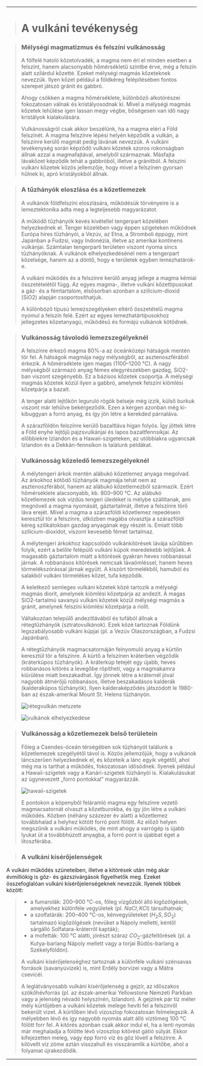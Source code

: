 
---

> # A vulkáni tevékenység

> ### Mélységi magmatizmus és felszíni vulkánosság
>
> A fölfelé hatoló kőzetolvadék, a magma nem éri el minden esetben a felszínt, hanem alacsonyabb hőmérsékletű szintbe érve, még a felszín alatt szilárdul kőzetté. Ezeket mélységi magmás kőzeteknek nevezzük. Ilyen kőzet például a földkéreg felépítésében fontos szerepet játszó gránit és gabbró.
>
> Ahogy csökken a magma hőmérséklete, különböző alkotórészei fokozatosan válnak és kristályosodnak ki. Mivel a mélységi magmás kőzetek lehűlése igen lassan megy végbe, bőségesen van idő nagy kristályok kialakulására.
>
> Vulkánosságról csak akkor beszélünk, ha a magma eléri a Föld felszínét. A magma felszínre lépési helyén képződik a vulkán, a felszínre kerülő magmát pedig lávának nevezzük. A vulkáni tevékenység során képződő vulkáni kőzetek szoros rokonságban állnak azzal a magmafajtával, amelyből származnak. Másfajta lávakőzet képződik tehát a gabbróból, illetve a gránitból. A felszíni vulkáni kőzetek közös jellemzője, hogy mivel a felszínen gyorsan hűlnek ki, apró kristályokból állnak.

> ### A tűzhányók eloszlása és a kőzetlemezek
>
> A vulkánok földfelszíni eloszlására, működésük törvényeire is a lemeztektonika adta meg a legteljesebb magyarázatot.
>
> A működő tűzhányók kevés kivétellel tengerpart közelében helyezkednek el. Tenger közelében vagy éppen szigeteken működnek Európa híres tűzhányói, a Vezúv, az Etna, a Stromboli éppúgy, mint Japánban a Fudzsi, vagy Indonézia, illetve az amerikai kontinens vulkánjai. Számtalan tengerparti területen viszont nyoma sincs tűzhányóknak. A vulkánok elhelyezkedésénél nem a tengerpart közelsége, hanem az a döntő, hogy e területek egyben lemezhatárok-e.
>
> A vulkáni működés és a felszínre kerülő anyag jellege a magma kémiai összetételétől függ. Az egyes magma-, illetve vulkáni kőzettípusokat a gáz- és a fémtartalom, elsősorban azonban a szilícium-dioxid (SiO2) alapján csoportosíthatjuk.
>
> A különböző típusú lemezszegélyeken eltérő összetételű magma nyomul a felszín felé. Ezért az egyes lemezhatártípusokhoz jellegzetes kőzetanyagú, működésű és formájú vulkánok kötődnek.

> ### Vulkánosság távolodó lemezszegélyeknél
>
> A felszínre érkező magma 80%-a az óceánközépi hátságok mentén tör fel. A hátságok magmája nagy mélységből, az asztenoszférából érkezik. A hőmérséklete igen magas (1100–1200 °C). A nagy mélységből származó anyag fémes elegyrészekben gazdag, SiO2-ban viszont szegényebb. Ez a bázisos kőzetek csoportja. A mélységi magmás kőzetek közül ilyen a gabbró, amelynek felszíni kiömlési kőzetpárja a bazalt.
>
> A tenger alatti lejtőkön leguruló rögök belseje még izzik, külső burkuk viszont már lehűlve bekérgeződik. Ezen a kérgen azonban még ki-kibuggyan a forró anyag, és így jön létre a kerekded párnaláva.
>
> A szárazföldön felszínre kerülő bazaltláva hígan folyós. Így jöttek létre a Föld enyhe lejtőjű pajzsvulkánjai és lapos bazaltfennsíkjai. Az előbbiekre Izlandon és a Hawaii-szigeteken, az utóbbiakra ugyancsak Izlandon és a Dekkán-fennsíkon is találunk példákat.

> ### Vulkánosság közeledő lemezszegélyeknél
>
> A mélytengeri árkok mentén alábukó kőzetlemez anyaga megolvad. Az árkokhoz kötődő tűzhányók magmája tehát nem az asztenoszférából, hanem az alábukó kőzetlemezből származik. Ezért hőmérséklete alacsonyabb, kb. 800–900 °C. Az alábukó kőzetlemezek sok vízdús tengeri üledéket is mélybe szállítanak, ami megnöveli a magma nyomását, gáztartalmát, illetve a felszínre törő láva erejét. Mivel a magma a szárazföldi kőzetlemez repedésein keresztül tör a felszínre, útközben magába olvasztja a szárazföldi kéreg szilikátokban gazdag anyagának egy részét is. Emiatt több szilícium-dioxidot, viszont kevesebb fémet tartalmaz.
>
> A mélytengeri árkokhoz kapcsolódó vulkánkitörések lávája sűrűbben folyik, ezért a belőle felépülő vulkáni kúpok meredekebb lejtőjűek. A magasabb gáztartalom miatt a kitörések gyakran heves robbanással járnak. A robbanásos kitörések nemcsak lávaömléssel, hanem heves törmelékszórással járnak együtt. A kiszórt törmelékből, hamuból és salakból vulkáni törmelékes kőzet, tufa képződik.
>
> A keletkező semleges vulkáni kőzetek közé tartozik a mélységi magmás diorit, amelynek kiömlési kőzetpárja az andezit. A magas SiO2-tartalmú savanyú vulkáni kőzetek közül mélységi magmás a gránit, amelynek felszíni kiömlési kőzetpárja a riolit.
>
> Váltakozóan települő andezitlávából és tufából állnak a rétegtűzhányók (sztratovulkánok). Ezek közé tartoznak Földünk legszabályosabb vulkáni kúpjai (pl. a Vezúv Olaszországban, a Fudzsi Japánban).
>
> A rétegtűzhányók magmacsatornáján felnyomuló anyag a kürtőn keresztül tör a felszínre. A kürtő a felszínen kráterben végződik (kráterkúpos tűzhányók). A kráterkúp tetejét egy újabb, heves robbanásos kitörés a levegőbe röpítheti, vagy a magmakamra kiürülése miatt beszakadhat. Így jönnek létre a kráternél jóval nagyobb átmérőjű robbanásos, illetve beszakadásos kalderák (kalderakúpos tűzhányók). Ilyen kalderaképződés játszódott le 1980-ban az észak-amerikai Mount St. Helens tűzhányón.
>
> ![rétegvulkán metszete](../images/foldrajz-vulkani-tevekenyseg-001.png)
>
> ![vulkánok elhelyezkedése](../images/foldrajz-vulkani-tevekenyseg-002.png)

> ### Vulkánosság a kőzetlemezek belső területein
>
> Főleg a Csendes-óceán térségében sok tűzhányót találunk a kőzetlemezek szegélyétől távol is. Közös jellemzőjük, hogy a vulkánok láncszerűen helyezkednek el, és kőzeteik a lánc egyik végétől, ahol még ma is tarthat a működés, fokozatosan idősödnek. Ilyenek például a Hawaii-szigetek vagy a Kanári-szigetek tűzhányói is. Kialakulásukat az úgynevezett „forró pontokkal” magyarázzák.
>
> ![hawaii-szigetek](../images/foldrajz-vulkani-tevekenyseg-003.png)
>
> E pontokon a köpenyből feláramló magma egy felszínre vezető magmacsatornát olvaszt a kőzetburokba, és így jön létre a vulkáni működés. Közben (néhány százezer év alatt) a kőzetlemez továbbhalad a helyhez kötött forró pont fölött. Az előző helyen megszűnik a vulkáni működés, de mint ahogy a varrógép is újabb lyukat üt a továbbhúzott anyagba, a forró pont is újabbat éget a litoszférába.

> ### A vulkáni kísérőjelenségek

A vulkáni működés szüneteiben, illetve a kitörések után még akár évmilliókig is gőz- és gázszivárgások ﬁgyelhetők meg. Ezeket összefoglalóan vulkáni kísérőjelenségeknek nevezzük. Ilyenek többek között:
>
> - a fumarolák: 200–900 °C-os, főleg vízgőzből álló kigőzölgések, amelyekhez különféle vegyületek (pl. $NaCl, KCl$) társulhatnak;
> - a szolfatárák: 200–400 °C-os, kénvegyületeket ($H_{2}S, SO_{2}$) tartalmazó kigőzölgések (nevüket a Nápoly melletti, kéntől sárgálló Solfatara-kráterről kapták);
> - a mofetták: 100 °C alatti, jórészt száraz $CO_{2}$-gázfeltörések (pl. a Kutya-barlang Nápoly mellett vagy a torjai Büdös-barlang a Székelyföldön).
>
> A vulkáni kísérőjelenséghez tartoznak a különféle vulkáni szénsavas források (savanyúvizek) is, mint Erdély borvizei vagy a Mátra csevicéi.
>
> A leglátványosabb vulkáni kísérőjelenség a gejzír, az időszakos szökőhévforrás (pl. az észak-amerikai Yellowstone Nemzeti Parkban vagy a jelenség névadó helyszínén, Izlandon). A gejzírek pár tíz méter mély kürtőjében a vulkáni kőzetek melege hevíti fel a felszínről bekerült vizet. A kürtőben lévő vízoszlop fokozatosan felmelegszik. A mélyebben lévő és így nagyobb nyomás alatt álló víztömeg 100 °C fölött forr fel. A kitörés azonban csak akkor indul el, ha a lenti nyomás már meghaladja a fölötte lévő vízoszlop kitörést gátló súlyát. Ekkor kifejezetten meleg, vagy épp forró víz és gőz lövell a felszínre. A kilövellt víz zöme aztán visszahull és visszáramlik a kürtőbe, ahol a folyamat újrakezdődik.

---